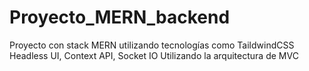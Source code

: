 # Proyecto_MERN_backend
Proyecto con stack MERN utilizando tecnologías como TaildwindCSS Headless UI, Context API, Socket IO Utilizando la arquitectura de MVC
